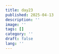 ```yaml
---
title: day23
published: 2025-04-13
description: ''
image: ''
tags: []
category: ''
draft: false 
lang: ''
---
```

